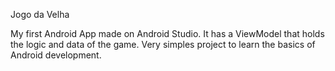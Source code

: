Jogo da Velha

My first Android App made on Android Studio. It has a ViewModel that holds the logic and data of the game.
Very simples project to learn the basics of Android development.
